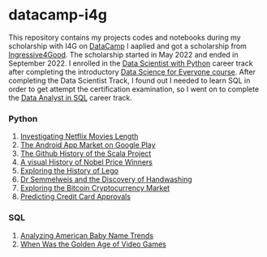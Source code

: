 # datacamp-i4g
This repository contains my projects codes and notebooks during my scholarship with I4G on [DataCamp](https://datacamp.com)
I aaplied and got a scholarship from [Ingressive4Good](https://twitter.com/Ingressive4Good). The scholarship started in May 2022 and ended in September 2022.
I enrolled in the [Data Scientist with Python](https://app.datacamp.com/learn/career-tracks/data-scientist-with-python?version=6) career track after completing the introductory [Data Science for Everyone course](https://app.datacamp.com/learn/courses/data-science-for-everyone). After completing the Data Scientist Track, I found out I needed to learn SQL in order to get attempt the certification examination, so I went on to complete the [Data Analyst in SQL](https://app.datacamp.com/learn/career-tracks/data-analyst-in-sql?version=2) career track.

### Python
1. [Investigating Netflix Movies Length](https://github.com/Olarsk/datacamp-i4g/tree/main/Investigating%20Netflix%20Movies)
2. [The Android App Market on Google Play](https://github.com/Olarsk/datacamp-i4g/tree/main/The%20Android%20App%20Market%20on%20Google%20Play)
3. [The Github History of the Scala Project](https://github.com/Olarsk/datacamp-i4g/tree/main/The%20Github%20History%20of%20the%20Scala%20Project)
4. [A visual History of Nobel Price Winners](https://github.com/Anzaksen/datacamp_projects/tree/main/Guided/A%20Visual%20History%20of%20Nobel%20Prize%20Winners)
5. [Exploring the History of Lego](https://github.com/Olarsk/datacamp-i4g/tree/main/Exploring%20the%20Histoy%20of%20Lego)
6. [Dr Semmelweis and the Discovery of Handwashing](https://github.com/Olarsk/datacamp-i4g/tree/main/Dr%20Semmelweis%20and%20the%20Discovery%20of%20Handwashing)
7. [Exploring the Bitcoin Cryptocurrency Market](https://github.com/Olarsk/datacamp-projects/tree/main/A%20Visual%20History%20of%20Nobel%20Price%20Winners)
8. [Predicting Credit Card Approvals](https://github.com/Olarsk/datacamp-projects/tree/main/Predicting%20Credit%20Card%20Approvals)

### SQL
1. [Analyzing American Baby Name Trends](https://github.com/Olarsk/datacamp-projects/tree/main/Analyzing%20American%20Baby%20Name%20Trends)
2. [When Was the Golden Age of Video Games](https://github.com/Olarsk/datacamp-projects/tree/main/When%20Was%20the%20Golden%20Age%20of%20Video%20Games)
